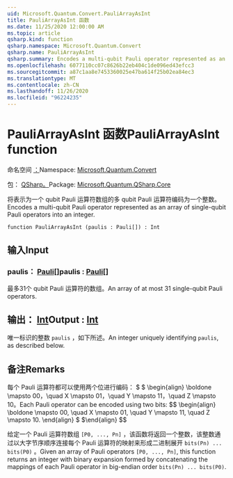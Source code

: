```yaml
---
uid: Microsoft.Quantum.Convert.PauliArrayAsInt
title: PauliArrayAsInt 函数
ms.date: 11/25/2020 12:00:00 AM
ms.topic: article
qsharp.kind: function
qsharp.namespace: Microsoft.Quantum.Convert
qsharp.name: PauliArrayAsInt
qsharp.summary: Encodes a multi-qubit Pauli operator represented as an array of single-qubit Pauli operators into an integer.
ms.openlocfilehash: 6077110cc07c8626b22eb404c1de096ed43efcc3
ms.sourcegitcommit: a87c1aa8e7453360025e47ba614f25b02ea84ec3
ms.translationtype: MT
ms.contentlocale: zh-CN
ms.lasthandoff: 11/26/2020
ms.locfileid: "96224235"
---
```

# <a name="pauliarrayasint-function"></a><span data-ttu-id="434e4-102">PauliArrayAsInt 函数</span><span class="sxs-lookup"><span data-stu-id="434e4-102">PauliArrayAsInt function</span></span>

<span data-ttu-id="434e4-103">命名空间 [：](xref:Microsoft.Quantum.Convert)</span><span class="sxs-lookup"><span data-stu-id="434e4-103">Namespace: [Microsoft.Quantum.Convert](xref:Microsoft.Quantum.Convert)</span></span>

<span data-ttu-id="434e4-104">包： [QSharp。](https://nuget.org/packages/Microsoft.Quantum.QSharp.Core)</span><span class="sxs-lookup"><span data-stu-id="434e4-104">Package: [Microsoft.Quantum.QSharp.Core](https://nuget.org/packages/Microsoft.Quantum.QSharp.Core)</span></span>


<span data-ttu-id="434e4-105">将表示为一个 qubit Pauli 运算符数组的多 qubit Pauli 运算符编码为一个整数。</span><span class="sxs-lookup"><span data-stu-id="434e4-105">Encodes a multi-qubit Pauli operator represented as an array of single-qubit Pauli operators into an integer.</span></span>

```qsharp
function PauliArrayAsInt (paulis : Pauli[]) : Int
```


## <a name="input"></a><span data-ttu-id="434e4-106">输入</span><span class="sxs-lookup"><span data-stu-id="434e4-106">Input</span></span>

### <a name="paulis--pauli"></a><span data-ttu-id="434e4-107">paulis： [Pauli](xref:microsoft.quantum.lang-ref.pauli)[]</span><span class="sxs-lookup"><span data-stu-id="434e4-107">paulis : [Pauli](xref:microsoft.quantum.lang-ref.pauli)[]</span></span>

<span data-ttu-id="434e4-108">最多31个 qubit Pauli 运算符的数组。</span><span class="sxs-lookup"><span data-stu-id="434e4-108">An array of at most 31 single-qubit Pauli operators.</span></span>



## <a name="output--int"></a><span data-ttu-id="434e4-109">输出： [Int](xref:microsoft.quantum.lang-ref.int)</span><span class="sxs-lookup"><span data-stu-id="434e4-109">Output : [Int](xref:microsoft.quantum.lang-ref.int)</span></span>

<span data-ttu-id="434e4-110">唯一标识的整数 `paulis` ，如下所述。</span><span class="sxs-lookup"><span data-stu-id="434e4-110">An integer uniquely identifying `paulis`, as described below.</span></span>

## <a name="remarks"></a><span data-ttu-id="434e4-111">备注</span><span class="sxs-lookup"><span data-stu-id="434e4-111">Remarks</span></span>

<span data-ttu-id="434e4-112">每个 Pauli 运算符都可以使用两个位进行编码： $ $ \begin{align} \boldone \mapsto 00，\quad X \mapsto 01，\quad Y \mapsto 11，\quad Z \mapsto 10。</span><span class="sxs-lookup"><span data-stu-id="434e4-112">Each Pauli operator can be encoded using two bits: $$ \begin{align} \boldone \mapsto 00, \quad X \mapsto 01, \quad Y \mapsto 11, \quad Z \mapsto 10.</span></span>
<span data-ttu-id="434e4-113">\end{align} $ $</span><span class="sxs-lookup"><span data-stu-id="434e4-113">\end{align} $$</span></span>

<span data-ttu-id="434e4-114">给定一个 Pauli 运算符数组 `[P0, ..., Pn]` ，该函数将返回一个整数，该整数通过以大字节序顺序连接每个 Pauli 运算符的映射来形成二进制展开 `bits(Pn) ... bits(P0)` 。</span><span class="sxs-lookup"><span data-stu-id="434e4-114">Given an array of Pauli operators `[P0, ..., Pn]`, this function returns an integer with binary expansion formed by concatenating the mappings of each Pauli operator in big-endian order `bits(Pn) ... bits(P0)`.</span></span>